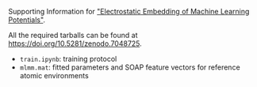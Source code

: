 Supporting Information for ["Electrostatic Embedding of Machine Learning Potentials"](https://doi.org/10.26434/chemrxiv-2022-rknwt).

All the required tarballs can be found at https://doi.org/10.5281/zenodo.7048725.

- `train.ipynb`: training protocol
- `mlmm.mat`: fitted parameters and SOAP feature vectors for reference atomic environments

